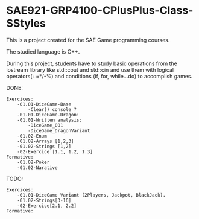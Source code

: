 # SAE921-GRP4100-CPlusPlus-Class-SStyles

This is a project created for the SAE Game programming courses.

The studied language is C++.

During this project, students have to study basic operations from the iostream library like std::cout and std::cin
and use them with logical operators(+=*/-%) and conditions (if, for, while...do) to accomplish games.


DONE:	
	
	Exercices:
		-01.01-DiceGame-Base 
			-Clear() console ?
		-01.01-DiceGame-Dragon:
		-01.01-Written analysis:
			-DiceGame_001
			-DiceGame_DragonVariant
		-01.02-Enum
		-01.02-Arrays [1,2,3]
		-01.02-Strings [1,2]
		-02-Exercice [1.1, 1.2, 1.3]
	Formative:
		-01.02-Poker
		-01.02-Narative
			
TODO:


	Exercices:
		-01.01-DiceGame Variant (2Players, Jackpot, BlackJack).
		-01.02-Strings[3-16]
		-02-Exercice[2.1, 2.2]
	Formative:
		
